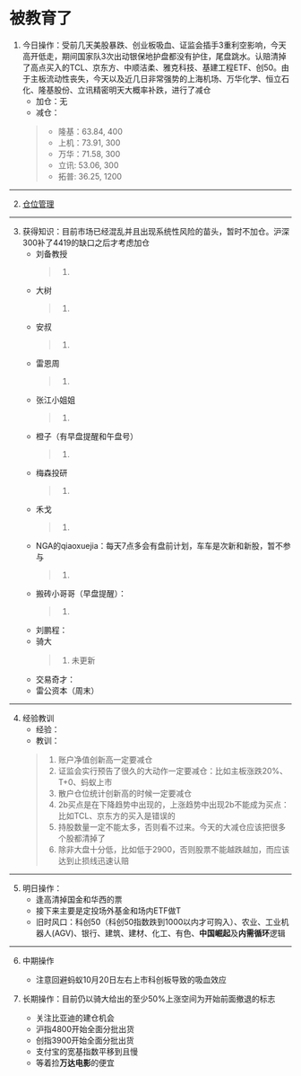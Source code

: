 # 被教育了
1. 今日操作：受前几天美股暴跌、创业板吸血、证监会插手3重利空影响，今天高开低走，期间国家队3次出动银保地护盘都没有护住，尾盘跳水。认赔清掉了高点买入的TCL、京东方、中顺洁柔、雅克科技、基建工程ETF、创50。由于主板流动性丧失，今天以及近几日非常强势的上海机场、万华化学、恒立石化、隆基股份、立讯精密明天大概率补跌，进行了减仓
    - 加仓：无
    - 减仓：
    > - 隆基：63.84, 400
    > - 上机：73.91, 300
    > - 万华：71.58, 300
    > - 立讯: 53.06, 300
    > - 拓普: 36.25, 1200

***

2. [仓位管理](https://kdocs.cn/l/cmJAYer3tasI)
 
***

3. 获得知识：目前市场已经混乱并且出现系统性风险的苗头，暂时不加仓。沪深300补了4419的缺口之后才考虑加仓
    - 刘备教授
        > 1. 
    - 大树
        > 1. 
    - 安叔
        > 1. 
    - 雷恩周
        > 1. 
    - 张江小姐姐
        > 1. 
    - 橙子（有早盘提醒和午盘号）
        > 1. 
    - 梅森投研
        > 1. 
    - 禾戈
        > 1. 
    - NGA的qiaoxuejia：每天7点多会有盘前计划，车车是次新和新股，暂不参与
        > 1. 
    - 搬砖小哥哥（早盘提醒）：
        > 1. 
    - 刘鹏程：
    - 骑大
        > 1. 未更新
    - 交易奇才：
    - 雷公资本（周末）
        
***

4. 经验教训
    - 经验： 
    - 教训：
    > 1. 账户净值创新高一定要减仓
    > 2. 证监会实行预告了很久的大动作一定要减仓：比如主板涨跌20%、T+0、蚂蚁上市
    > 3. 散户仓位统计创新高的时候一定要减仓
    > 4. 2b买点是在下降趋势中出现的，上涨趋势中出现2b不能成为买点：比如TCL、京东方的买入是错误的
    > 5. 持股数量一定不能太多，否则看不过来。今天的大减仓应该把很多个股都清掉了
    > 6. 除非大盘十分低，比如低于2900，否则股票不能越跌越加，而应该达到止损线迅速认赔
***

5. 明日操作：
    - 逢高清掉国金和华西的票
    - 接下来主要是定投场外基金和场内ETF做T
    - 旧时风口：科创50（科创50指数跌到1000以内才可购入）、农业、工业机器人(AGV)、银行、建筑、建材、化工、有色、**中国崛起**及**内需循环**逻辑

***

6. 中期操作
    - 注意回避蚂蚁10月20日左右上市科创板导致的吸血效应
    
7. 长期操作：目前仍以骑大给出的至少50%上涨空间为开始前面撤退的标志
    - 关注比亚迪的建仓机会
    - 沪指4800开始全面分批出货
    - 创指3900开始全面分批出货
    - 支付宝的宽基指数平移到且慢
    - 等着捡**万达电影**的便宜
